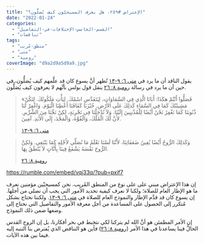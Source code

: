 ```yaml
---
title: "الإعتراض #٢٥٩، هل يعرف المسيحيّون كيف يُصلُّون؟"
date: "2022-01-24"
categories: 
  - "القسم-الخامس-الإختلافات-في-التفاصيل"
  - "تناقضات"
tags: 
  - "منطق-مُريب"
  - "متى"
  - "رومية"
coverImage: "d9a2d9a5d9a9.jpg"
---
```


يقول الناقد أن ما يرد في [متى ٦: ٩-١٣](https://my.bible.com/bible/101/MAT.6.9-13) تُظهر أنَّ يسوع كان قد علَّمهم كيف يُصَلُّون، في حين أن ما يرد في رسالة [رومية ٨: ٢٦](https://my.bible.com/bible/101/ROM.8.26) ينقل قول بولس بأنَّهم لا يعرفون كيف يُصَلُّون.

> «فَصَلُّوا أَنْتُمْ هكَذَا: أَبَانَا الَّذِي فِي السَّمَاوَاتِ، لِيَتَقَدَّسِ اسْمُكَ. لِيَأْتِ مَلَكُوتُكَ. لِتَكُنْ مَشِيئَتُكَ كَمَا فِي السَّمَاءِ كَذلِكَ عَلَى الأَرْضِ. خُبْزَنَا كَفَافَنَا أَعْطِنَا الْيَوْمَ. وَاغْفِرْ لَنَا ذُنُوبَنَا كَمَا نَغْفِرُ نَحْنُ أَيْضًا لِلْمُذْنِبِينَ إِلَيْنَا. وَلاَ تُدْخِلْنَا فِي تَجْرِبَةٍ، لكِنْ نَجِّنَا مِنَ الشِّرِّيرِ. لأَنَّ لَكَ الْمُلْكَ، وَالْقُوَّةَ، وَالْمَجْدَ، إِلَى الأَبَدِ. آمِينَ.
> 
> [متى ٦: ٩-١٣](https://my.bible.com/bible/101/MAT.6.9-13)

> وَكَذلِكَ الرُّوحُ أَيْضًا يُعِينُ ضَعَفَاتِنَا، لأَنَّنَا لَسْنَا نَعْلَمُ مَا نُصَلِّي لأَجْلِهِ كَمَا يَنْبَغِي. وَلكِنَّ الرُّوحَ نَفْسَهُ يَشْفَعُ فِينَا بِأَنَّاتٍ لاَ يُنْطَقُ بِهَا.
> 
> [رومية ٨: ٢٦](https://my.bible.com/bible/101/ROM.826)

https://rumble.com/embed/vqj33q/?pub=pxif7

إن هذا الإعتراض مبني على على نوع من المنطق المُريب. نحن كمسيحيّين مؤمنين نعرف ما هو الإطار العام للصلاة؛ ولكنا لا نعرف كيفية تحديد الأمور التي يجب أن نصلي من أجلها. إن يسوع كان قد قدَّم الإطار والنموذج العام للصلاة في [متى ٦: ٩-١٣](https://my.bible.com/bible/101/MAT.6.9-13). ولكننا نحتاج بشكل مُتكرر إلى الحصول على المساعدة من أجل معرفة الأمور والتفاصيل التي نحتاج إلى وضعها ضمن ذلك النموذج. 

إن الأمر المطمئن هو أنَّ الله لم يتركنا لكي نتخبط في بحر أفكارنا، بل إن الروح القدس الحالَّ فينا يساعدنا في هذا الأمر ([رومية ٨: ٢٦](https://my.bible.com/bible/101/ROM.826)) فأين هو التناقض الذي يُفترض بنا التنبه إليه فيما بين هذه الآيات.
